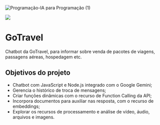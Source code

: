 ![Programação-IA para Programação (1)](https://github.com/jacqueline-oliveira/3752-gemini-com-node/assets/66698429/ff93b020-9606-4419-a251-d8b5904f6195)


![](https://img.shields.io/github/license/alura-cursos/android-com-kotlin-personalizando-ui)

# GoTravel

Chatbot da GoTravel, para informar sobre venda de pacotes de viagens, passagens aéreas, hospedagem etc.

## Objetivos do projeto


- Chatbot com JavaScript e Node.js integrado com o Google Gemini;
- Gerencia o histórico de troca de mensagens;
- Criar funções dinâmicas com o recurso de Function Calling da API;
- Incorpora documentos  para auxiliar nas resposta, com o recurso de embeddings;
- Explorar os recursos de processamento e análise de vídeo, áudio, arquivos e imagens.
